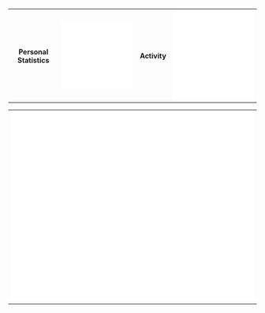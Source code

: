 
<table>


  <th>Personal Statistics</th>
        <td>
  <img align="left" width="390" alt="" src="/general.svg">

</td>
    <th>Activity</th>
        <td>

  <img align="right" width="440" alt="" src="/metrics.followup.svg">

</td>
</table>
<table>
 <td>
<img align="buttom" src="/achievements.svg" alt="Metrics" >
</td>
</table>


